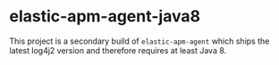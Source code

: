 # elastic-apm-agent-java8

This project is a secondary build of `elastic-apm-agent` which ships the latest log4j2 version and therefore
requires at least Java 8.
